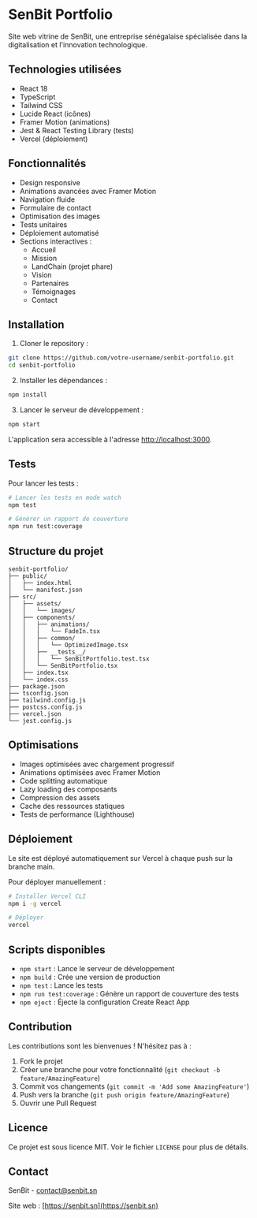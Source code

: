# SenBit Portfolio

Site web vitrine de SenBit, une entreprise sénégalaise spécialisée dans la digitalisation et l'innovation technologique.

## Technologies utilisées

- React 18
- TypeScript
- Tailwind CSS
- Lucide React (icônes)
- Framer Motion (animations)
- Jest & React Testing Library (tests)
- Vercel (déploiement)

## Fonctionnalités

- Design responsive
- Animations avancées avec Framer Motion
- Navigation fluide
- Formulaire de contact
- Optimisation des images
- Tests unitaires
- Déploiement automatisé
- Sections interactives :
  - Accueil
  - Mission
  - LandChain (projet phare)
  - Vision
  - Partenaires
  - Témoignages
  - Contact

## Installation

1. Cloner le repository :
```bash
git clone https://github.com/votre-username/senbit-portfolio.git
cd senbit-portfolio
```

2. Installer les dépendances :
```bash
npm install
```

3. Lancer le serveur de développement :
```bash
npm start
```

L'application sera accessible à l'adresse [http://localhost:3000](http://localhost:3000).

## Tests

Pour lancer les tests :
```bash
# Lancer les tests en mode watch
npm test

# Générer un rapport de couverture
npm run test:coverage
```

## Structure du projet

```
senbit-portfolio/
├── public/
│   ├── index.html
│   └── manifest.json
├── src/
│   ├── assets/
│   │   └── images/
│   ├── components/
│   │   ├── animations/
│   │   │   └── FadeIn.tsx
│   │   ├── common/
│   │   │   └── OptimizedImage.tsx
│   │   ├── __tests__/
│   │   │   └── SenBitPortfolio.test.tsx
│   │   └── SenBitPortfolio.tsx
│   ├── index.tsx
│   └── index.css
├── package.json
├── tsconfig.json
├── tailwind.config.js
├── postcss.config.js
├── vercel.json
└── jest.config.js
```

## Optimisations

- Images optimisées avec chargement progressif
- Animations optimisées avec Framer Motion
- Code splitting automatique
- Lazy loading des composants
- Compression des assets
- Cache des ressources statiques
- Tests de performance (Lighthouse)

## Déploiement

Le site est déployé automatiquement sur Vercel à chaque push sur la branche main.

Pour déployer manuellement :
```bash
# Installer Vercel CLI
npm i -g vercel

# Déployer
vercel
```

## Scripts disponibles

- `npm start` : Lance le serveur de développement
- `npm build` : Crée une version de production
- `npm test` : Lance les tests
- `npm run test:coverage` : Génère un rapport de couverture des tests
- `npm eject` : Éjecte la configuration Create React App

## Contribution

Les contributions sont les bienvenues ! N'hésitez pas à :

1. Fork le projet
2. Créer une branche pour votre fonctionnalité (`git checkout -b feature/AmazingFeature`)
3. Commit vos changements (`git commit -m 'Add some AmazingFeature'`)
4. Push vers la branche (`git push origin feature/AmazingFeature`)
5. Ouvrir une Pull Request

## Licence

Ce projet est sous licence MIT. Voir le fichier `LICENSE` pour plus de détails.

## Contact

SenBit - [contact@senbit.sn](mailto:contact@senbit.sn)

Site web : [https://senbit.sn](https://senbit.sn) 